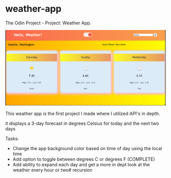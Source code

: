 # weather-app
The Odin Project - Project: Weather App.

![Screenshot of a weather app](./img/weather-app-screenshot-c.png "Screenshot of Weather Displayed in Celsius")

This weather app is the first project I made where I utilized API's in depth. 

 it displays a 3-day forecast in degrees Celsius for today and the next two days

Tasks:
- Change the app background color based on time of day using the local time
- Add option to toggle between degrees C or degrees F (COMPLETE)
- Add ability to expand each day and get a more in dept look at the weather every hour or two#   r e c u r s i o n 
 